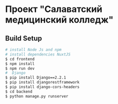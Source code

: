 # Проект "Салаватский медицинский колледж"

## Build Setup

```bash
# install Node Js and npm 
# install dependencies NuxtJS
$ cd frontend
$ npm install
$ npm run dev
#  Django
$ pip install Django==2.2.1
$ pip install djangorestframework
$ pip install django-cors-headers
$ cd backend
$ python manage.py runserver
```